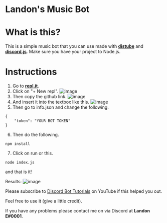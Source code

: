 # Landon's Music Bot

# What is this?
This is a simple music bot that you can use made with **[distube](https://distube.js.org/index.html#/)** and **[discord.js](https://discord.js.org/#/)**.
Make sure you have your project to Node.js.

# Instructions
1. Go to **[repl.it](https://replit.com/)**.
2. Click on "+ New repl".
![image](https://user-images.githubusercontent.com/75545991/126704385-4fa4daa3-4bb7-4dca-8c48-e2cfe176b7e8.png)
3. Then copy the github link.
![image](https://user-images.githubusercontent.com/75545991/126716231-33a773e5-754b-4d09-94c6-ebc2e5a74fb2.png)
4. And insert it into the textbox like this.
![image](https://user-images.githubusercontent.com/75545991/126704631-12ab8885-1b90-4898-b1d6-b434d87360eb.png)
5. Then go to info.json and change the following.
```
{
    "token": "YOUR BOT TOKEN"
}
```
6. Then do the following.
```
npm install
```
7. Click on run or this.
```
node index.js
```

and that is it!

Results:
![image](https://user-images.githubusercontent.com/75545991/126708328-5707f6cb-bc75-4f49-869a-e65ef07730b2.png)

Please subscribe to [Discord Bot Tutorials](https://www.youtube.com/channel/UCQqkYv3qVlpvc4_n1M8PA4w?sub_confirmation=1) on YouTube if this helped you out.

Feel free to use it (give a little credit).

If you have any problems please contact me on via Discord at **Landon E#0001**.
